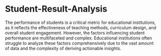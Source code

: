 # Student-Result-Analysis
The performance of students is a critical metric for educational institutions, as it reflects the effectiveness of teaching methods, curriculum design, and overall student engagement. However, the factors influencing student performance are multifaceted and complex. Educational institutions often struggle to analyze these factors comprehensively due to the vast amount of data and the complexity of deriving actionable insights.   
